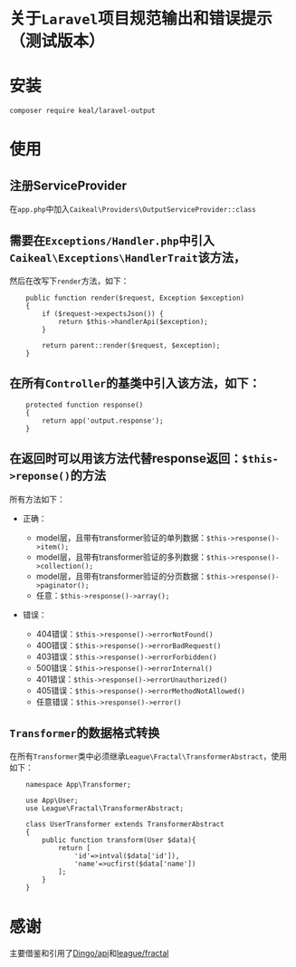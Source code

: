 # 关于`Laravel`项目规范输出和错误提示（测试版本）

# 安装
`composer require keal/laravel-output`

# 使用
## 注册ServiceProvider
在`app.php`中加入`Caikeal\Providers\OutputServiceProvider::class`

## 需要在`Exceptions/Handler.php`中引入`Caikeal\Exceptions\HandlerTrait`该方法，
然后在改写下`render`方法，如下：
```
    public function render($request, Exception $exception)
    {
        if ($request->expectsJson()) {
            return $this->handlerApi($exception);
        }

        return parent::render($request, $exception);
    }
```
## 在所有`Controller`的基类中引入该方法，如下：
```
    protected function response()
    {
        return app('output.response');
    }
```

## 在返回时可以用该方法代替response返回：`$this->reponse()`的方法
所有方法如下：
+ 正确：
    - model层，且带有transformer验证的单列数据：`$this->response()->item();`
    - model层，且带有transformer验证的多列数据：`$this->response()->collection();`
    - model层，且带有transformer验证的分页数据：`$this->response()->paginator();`
    - 任意：`$this->response()->array();`

+ 错误：
    - 404错误：`$this->response()->errorNotFound()`
    - 400错误：`$this->response()->errorBadRequest()`
    - 403错误：`$this->response()->errorForbidden()`
    - 500错误：`$this->response()->errorInternal()`
    - 401错误：`$this->response()->errorUnauthorized()`
    - 405错误：`$this->response()->errorMethodNotAllowed()`
    - 任意错误：`$this->response()->error()`
 
## `Transformer`的数据格式转换
在所有`Transformer`类中必须继承`League\Fractal\TransformerAbstract`，使用如下：
```
    namespace App\Transformer;
    
    use App\User;
    use League\Fractal\TransformerAbstract;
    
    class UserTransformer extends TransformerAbstract
    {
        public function transform(User $data){
            return [
                'id'=>intval($data['id']),
                'name'=>ucfirst($data['name'])
            ];
        }
    }
```

# 感谢
主要借鉴和引用了[Dingo/api](https://github.com/dingo/api.git)和[league/fractal](https://github.com/thephpleague/fractal.git)
